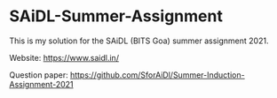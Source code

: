 # SAiDL-Summer-Assignment
This is my solution for the SAiDL (BITS Goa) summer assignment 2021.

Website: https://www.saidl.in/

Question paper: https://github.com/SforAiDl/Summer-Induction-Assignment-2021
